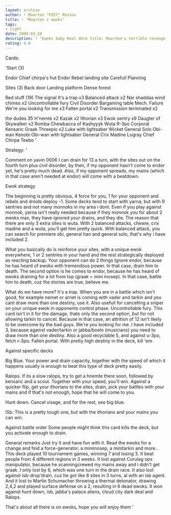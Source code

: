 ```yaml
---
layout: archive
author: ! Maarten "PIET" Rossou
title: ! "Maarten s ewoks"
tags:
- Light
date: 2000-03-20
description: ! "Ewoks baby Real deck title: Maarten's terrible revenge of the big bad unchoke-able fuzzy hairballewoks. part II"
rating: 4.0
---
```

Cards: 

'Start (3)

Endor Chief chirpa's hut
Endor Rebel landing site
Carefull Planning

Sites (3)
Back door
Landing platform
Dense forest

Red stuff (19)
The signal
It's a trap x3
Balanced attack x2
Nar shaddaa wind chimes x2
Uncontrollable fury
Civil Disorder
Bargaining table
Mech. Failure
We're you looking for me x3
Fallen portal x2
Transmission terminated x2

the dudes 35
H'nemte x2
Kazak x2
Ithorian x3
Ewok sentry x9
Daugter of Skywalker x2
Romba
Chewbacca of Kashyyyk
Wuta
R-3po
Corporal Kensaric
Graak
Threepio x2
Luke with lightsaber
Wicket
General Solo
Obi-wan Kenobi
Obi-wan with lightsaber
General Crix Madine
Logray
Chief Chirpa
Teebo '

Strategy: '

Comment on yavin 0006 I can drain for 13 a turn, with the sites out on the fourth turn plus civil disorder, by then, if my opponent hasn't come to endor yet, he's pretty much dead. Also, if my opponent spreads, my mains (which in that case aren't needed at endor) will come with a beatdown.



Ewok strategy

The beginning is pretty obvious, 4 force for you, 1 for your opponent and rebels and droids deploy -1. Some decks tend to start with yarna, but with 9 sentries and not many monnoks in my area i dont. Even if you play against monnok, yarna isn't really needed because if they monnok you for about 2 ewoks max, they have ignored your drains, and they die.
The reason that there are only 3 extra sites is wuta. With 2 balanced attacks, chewie, crix madine and a wuta, you'll get him pretty quick. With balanced attack, you can search for premiere obi, general han and general solo, that's why i have included 2.

What you basically do is reinforce your sites, with a unique ewok everywhere, 1 or 2 sentries in your hand and the rest strategically deployed as reacting backup.
Your opponent can do 2 things Ignore endor, because he has heard of ewoks with tremendous power. In that case, drain him to death. The second option is he comes to endor, because he has heard of ewoks draining for a lot from top (graak = mini mosep). In that case, battle him to death, cuz the stories are true, believe me.

What do we have more?
It's a trap. When you are in a battle which isn't good, for example nemet or arnet is coming with vader and tarkin and you cant draw more than one destiny, use it. Also usefull for cancelling a sniper on your unique ewok in opponents control phase.
Uncontrollable fury. This card isn't in it for the damage, thats only the second option, but for not allowing tarkin to cancel. Because in that case, an attrition of 12 isn't likely to be overcome by the bad guys.
We're you looking for me. I have included 3, because against vader/tarkin or jabba/boelo (musicians) you need to draw more than one destiny. Also a good recyclable 5, and against u-3po, fetch r-3po.
Fallen portal. With pretty high destiny in the deck, kill 'em

Against specific decks

Big Blue.
Your power and drain capacity, together with the speed of which it happens usually is enough to beat this type of deck pretty easily.

Ralops.
If its a slow ralops, try to get a hnemte there soon, followed by kensaric and a scout. Together with your speed, you'll win.
Against a quicker flip, get your ithorians to the sites, drain, pick your battles with your mains and if that's not enough, hope that he will come to you.

Hunt down.
Cancel visage, and for the rest, see big blue.

ISb.
This is a pretty tough one, but with the ithorians and your mains you can win.

Against battle order
Some people might think this card kills the deck, but you activate enough to drain.


General remarks
Just try it and have fun with it. Read the ewoks for a change and find a force-generator, a minimosep, a minitarkin and more..
This deck played 10 tournament games, winning 7 and losing 3. It beat people from 4 different regions in 3 weeks. It lost against Corulag ops manipulator, because he scanningcrewed my mains away and i didn't get graak. I only lost by 6, which was one turn in the drain race.
It also lost against isb-drop'drain, cuz he got like 8 sites in 3 turns, al with an isb agent. And it lost to Martin Schumacher throwing a thermal detonator, drawing 2,4,2 and played surface defense on a 2, resulting in 6 dead ewoks.
It won against hunt down, isb, jabba's palace aliens, cloud city dark deal and Ralops.

That's about all there is on ewoks, hope you will enjoy them	 '